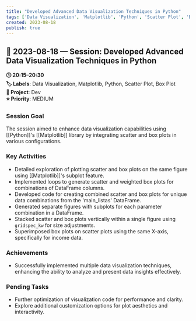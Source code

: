 ```yaml
---
title: "Developed Advanced Data Visualization Techniques in Python"
tags: ['Data Visualization', 'Matplotlib', 'Python', 'Scatter Plot', 'Box Plot']
created: 2023-08-18
publish: true
---
```


## 📅 2023-08-18 — Session: Developed Advanced Data Visualization Techniques in Python

**🕒 20:15–20:30**  
**🏷️ Labels**: Data Visualization, Matplotlib, Python, Scatter Plot, Box Plot  
**📂 Project**: Dev  
**⭐ Priority**: MEDIUM  


### Session Goal
The session aimed to enhance data visualization capabilities using [[Python]]'s [[Matplotlib]] library by integrating scatter and box plots in various configurations.

### Key Activities
- Detailed exploration of plotting scatter and box plots on the same figure using [[Matplotlib]]'s subplot feature.
- Implemented loops to generate scatter and weighted box plots for combinations of DataFrame columns.
- Developed code for creating combined scatter and box plots for unique data combinations from the 'main_listas' DataFrame.
- Generated separate figures with subplots for each parameter combination in a DataFrame.
- Stacked scatter and box plots vertically within a single figure using `gridspec_kw` for size adjustments.
- Superimposed box plots on scatter plots using the same X-axis, specifically for income data.

### Achievements
- Successfully implemented multiple data visualization techniques, enhancing the ability to analyze and present data insights effectively.

### Pending Tasks
- Further optimization of visualization code for performance and clarity.
- Explore additional customization options for plot aesthetics and interactivity.
